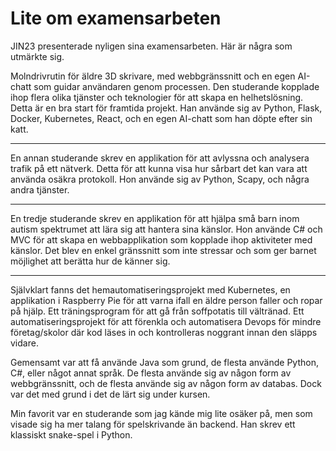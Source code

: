 # Lite om examensarbeten

JIN23 presenterade nyligen sina examensarbeten. Här är några som utmärkte sig.


Molndrivrutin för äldre 3D skrivare, med webbgränssnitt och en egen AI-chatt som guidar användaren genom processen.
Den studerande kopplade ihop flera olika tjänster och teknologier för att skapa en helhetslösning. Detta är en bra start för framtida projekt. Han använde sig av Python, Flask, Docker, Kubernetes, React, och en egen AI-chatt som han döpte efter sin katt.


---


En annan studerande skrev en applikation för att avlyssna och analysera trafik på ett nätverk. Detta för att kunna visa hur sårbart det kan vara att använda osäkra protokoll. Hon använde sig av Python, Scapy, och några andra tjänster. 


---


En tredje studerande skrev en applikation för att hjälpa små barn inom autism spektrumet att lära sig att hantera sina känslor. Hon använde C# och MVC för att skapa en webbapplikation som kopplade ihop aktiviteter med känslor. Det blev en enkel gränssnitt som inte stressar och som ger barnet möjlighet att berätta hur de känner sig.


---


Självklart fanns det hemautomatiseringsprojekt med Kubernetes, en applikation i Raspberry Pie för att varna ifall en äldre person faller och ropar på hjälp. Ett träningsprogram för att gå från soffpotatis till vältränad. Ett automatiseringsprojekt för att förenkla och automatisera Devops för mindre företag/skolor där kod läses in och kontrolleras noggrant innan den släpps vidare.

Gemensamt var att få använde Java som grund, de flesta använde Python, C#, eller något annat språk. De flesta använde sig av någon form av webbgränssnitt, och de flesta använde sig av någon form av databas. Dock var det med grund i det de lärt sig under kursen.

Min favorit var en studerande som jag kände mig lite osäker på, men som visade sig ha mer talang för spelskrivande än backend. Han skrev ett klassiskt snake-spel i Python.